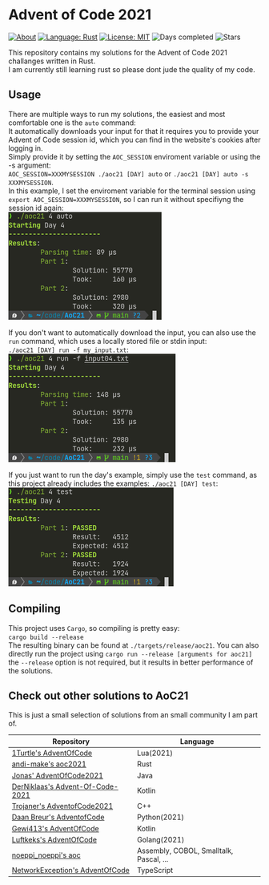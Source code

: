 # Advent of Code 2021

[![About](https://img.shields.io/badge/Advent%20of%20Code-2021-brightgreen)](https://adventofcode.com/2021/about)
[![Language: Rust](https://img.shields.io/badge/Language-Rust-orange.svg)](https://en.wikipedia.org/wiki/Rust_(programming_language))
[![License: MIT](https://img.shields.io/badge/License-MIT-blue.svg)](https://mit-license.org/)
![Days completed](https://img.shields.io/badge/Days%20completed-7+(2x0.5)-red)
![Stars](https://img.shields.io/badge/Stars-16-yellow)

This repository contains my solutions for the Advent of Code 2021 challanges written in Rust.  
I am currently still learning rust so please dont jude the quality of my code.

## Usage

There are multiple ways to run my solutions, the easiest and most comfortable one is the `auto` command:  
It automatically downloads your input for that it requires you to provide your Advent of Code session id,
which you can find in the website's cookies after logging in.  
Simply provide it by setting the `AOC_SESSION` enviroment variable or using the -s argument:  
`AOC_SESSION=XXXMYSESSION ./aoc21 [DAY] auto` or `./aoc21 [DAY] auto -s XXXMYSESSION`.  
In this example, I set the enviroment variable for the terminal session using `export AOC_SESSION=XXXMYSESSION`, so I can run it without specifiyng the session id again:  
![auto command in action](./images/auto.png)  

If you don't want to automatically download the input, you can also use the `run` command, which uses a locally stored file or stdin input:  
`./aoc21 [DAY] run -f my_input.txt`:  
![run command in action](./images/run.png)  

If you just want to run the day's example, simply use the `test` command, as this project already includes the examples:
`./aoc21 [DAY] test`:  
![test command in action](./images/test.png)  

## Compiling

This project uses `Cargo`, so compiling is pretty easy:  
`cargo build --release`  
The resulting binary can be found at `./targets/release/aoc21`. You can also directly run the project using `cargo run --release [arguments for aoc21]`  
the `--release` option is not required, but it results in better performance of the solutions.

## Check out other solutions to AoC21

This is just a small selection of solutions from an small community I am part of.

| Repository                                                                            | Language                                |
|---------------------------------------------------------------------------------------|-----------------------------------------|
| [1Turtle's AdventOfCode](https://github.com/1Turtle/AdventOfCode)                     | Lua(2021)                               |
| [andi-make's aoc2021](https://github.com/andi-makes/aoc2021)                          | Rust                                    |
| [Jonas' AdventOfCode2021](https://github.com/J0B10/AdventOfCode2021)                  | Java                                    |
| [DerNiklaas's Advent-Of-Code-2021](https://github.com/derNiklaas/Advent-Of-Code-2021) | Kotlin                                  |
| [Trojaner's AdventofCode2021](https://github.com/TrojanerHD/AdventofCode2021)         | C++                                     |
| [Daan Breur's AdventofCode](https://github.com/daanbreur/AdventofCode)                | Python(2021)                            |
| [Gewi413's AdventOfCode](https://github.com/Gewi413/AdventOfCode)                     | Kotlin                                  |
| [Luftkeks's AdventOfCode](https://github.com/luftkeks/AdventOfCode)                   | Golang(2021)                            |
| [noeppi_noeppi's aoc](https://github.com/noeppi-noeppi/aoc)                           | Assembly, COBOL, Smalltalk, Pascal, ... |
| [NetworkException's AdventOfCode](https://github.com/networkException/AdventOfCode)   | TypeScript                              |
